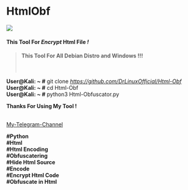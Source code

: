 <h1 id="htmlobf">HtmlObf</h1>
<a href="http://python.org">
    <img src="https://img.shields.io/badge/python-v3.8-blue">
  </a>

<h4 id="this-tool-for-encrypt-html-file-">This Tool For <dfn title="Obfuscatering">Encrypt</dfn> Html File <em>!</em></h4>
<blockquote>
<h4 id="this-tool-for-all-debian-distro-and-windows-">This Tool For All Debian Distro and Windows !!!</h4>
<br>
</blockquote>
<p><strong>User@Kali: ~ #</strong> git clone <dfn title="https://github.com/DrLinuxOfficial/"><a href="https://github.com/DrLinuxOfficial/Html-Obf">https://github.com/DrLinuxOfficial/Html-Obf</a>
</dfn>
<br>
<strong>User@Kali: ~ #</strong> cd Html-Obf
<br>
<strong>User@Kali: ~ #</strong> python3 Html-Obfuscator.py</p>
<p><strong>Thanks For Using My Tool !</strong>
<br>
<br></p>
<p><a href="https://t.me/CHANNEL_TERMUX_HACK/" title="My Telegram Channel !">My-Telegram-Channel</a></p>
<p><strong>#Python</strong><br><strong>#Html</strong><br><strong>#Html Encoding</strong><br><strong>#Obfuscatering</strong><br><strong>#Hide Html Source</strong><br><strong>#Encode</strong><br><strong>#Encrypt Html Code</strong><br><strong>#Obfuscate in Html</strong></p>
